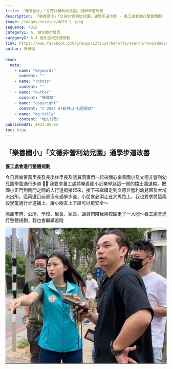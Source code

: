 ```yaml
---
title: 「樂善國小」「文德非營利幼兒園」通學步道改善
description: 「樂善國小」「文德非營利幼兒園」通學步道改善 - 養工處會進行整體規劃
image: /images/service/4015-1.jpeg
sequence: 4015
category1: A. 健全都市發展
category2: A.4 強化區域交通規劃
link: https://www.facebook.com/groups/127251476046776/search/?q=wade%20chan
author: 陳雅倫

head:
  meta:
    - name: "keywords"
      content: ""
    - name: "robots"
      content: ""
    - name: "author"
      content: "陳雅倫"
    - name: "copyright"
      content: "© 2024 A7新林口-社區網站"
    - name: "og:title"
      content: "地方行政"
publishedAt: 2023-05-05
toc: true
---
```


## 「樂善國小」「文德非營利幼兒園」通學步道改善

**養工處會進行整體規劃**

今日與樂善黃里長及長庚林里長及議員同事們一起來關心樂善國小及文德非營利幼兒園學童通行步道 🚶‍♂️
我要求養工處將樂善國小近樂學路這一側的擋土牆退縮，把國小正門到側門之間的人行道銜接起來，接下來繼續走到文德非營利幼兒園及大埔派出所，這兩邊目前都沒有通學步道，小朋友必須走在大馬路上，我也要求將這兩段學童通行步道補上，讓小朋友上下課可以更安全～

感謝市府、公所、學校、里長、家長、議員們陪我繞校園走了一大圈～養工處會進行整體規劃，我也會繼續追蹤

![s4015-1.jpeg](/images/service/s4015-1.jpeg)
